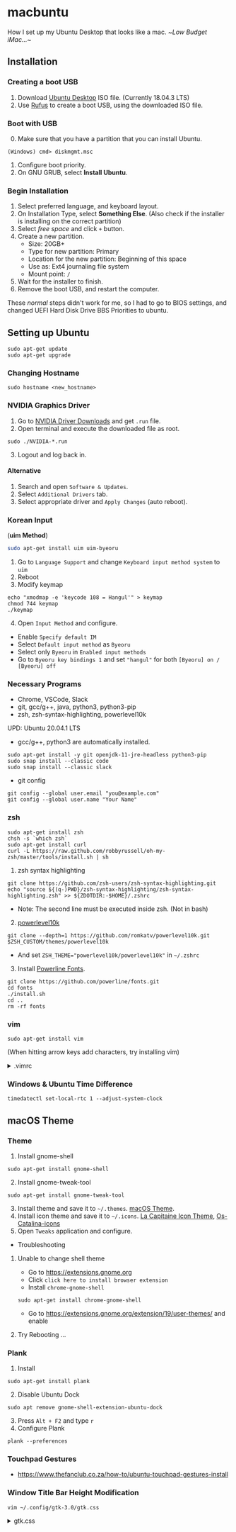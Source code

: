 # macbuntu
How I set up my Ubuntu Desktop that looks like a mac. ~_Low Budget iMac..._~

## Installation

### Creating a boot USB
1. Download [Ubuntu Desktop](https://ubuntu.com/download/desktop) ISO file. (Currently 18.04.3 LTS)
2. Use [Rufus](https://rufus.ie/) to create a boot USB, using the downloaded ISO file.

### Boot with USB
0. Make sure that you have a partition that you can install Ubuntu.
```
(Windows) cmd> diskmgmt.msc
```

1. Configure boot priority.
2. On GNU GRUB, select **Install Ubuntu**.

### Begin Installation
1. Select preferred language, and keyboard layout.
2. On Installation Type, select **Something Else**. (Also check if the installer is installing on the correct partition)
3. Select _free space_ and click `+` button.
4. Create a new partition.
    - Size: 20GB+
    - Type for new partition: Primary
    - Location for the new partition: Beginning of this space
    - Use as: Ext4 journaling file system
    - Mount point: `/`
5. Wait for the installer to finish.
6. Remove the boot USB, and restart the computer.

These _normal_ steps didn't work for me, so I had to go to BIOS settings, and changed UEFI Hard Disk Drive BBS Priorities to ubuntu.

## Setting up Ubuntu
```
sudo apt-get update
sudo apt-get upgrade
```

### Changing Hostname

```
sudo hostname <new_hostname>
```

### NVIDIA Graphics Driver
1. Go to [NVIDIA Driver Downloads](https://www.nvidia.co.kr/Download/index.aspx?lang=kr#) and get `.run` file.
2. Open terminal and execute the downloaded file as root.
```
sudo ./NVIDIA-*.run
```
3. Logout and log back in.

#### Alternative

1. Search and open `Software & Updates`.
2. Select `Additional Drivers` tab.
3. Select appropriate driver and `Apply Changes` (auto reboot).

### Korean Input
(**uim Method**)

```bash
sudo apt-get install uim uim-byeoru
```

1. Go to `Language Support` and change `Keyboard input method system` to `uim`
1. Reboot
1. Modify keymap
  ```
  echo "xmodmap -e 'keycode 108 = Hangul'" > keymap
  chmod 744 keymap
  ./keymap
  ```
4. Open `Input Method` and configure.
  - Enable `Specify default IM`
  - Select `Default input method` as `Byeoru`
  - Select only `Byeoru` in `Enabled input methods`
  - Go to `Byeoru key bindings 1` and set `"hangul"` for both `[Byeoru] on / [Byeoru] off`

### Necessary Programs
- Chrome, VSCode, Slack
- git, gcc/g++, java, python3, python3-pip
- zsh, zsh-syntax-highlighting, powerlevel10k

UPD: Ubuntu 20.04.1 LTS
- gcc/g++, python3 are automatically installed.

```
sudo apt-get install -y git openjdk-11-jre-headless python3-pip
sudo snap install --classic code
sudo snap install --classic slack
```

- git config

```
git config --global user.email "you@example.com"
git config --global user.name "Your Name"
```

### zsh
```
sudo apt-get install zsh
chsh -s `which zsh`
sudo apt-get install curl
curl -L https://raw.github.com/robbyrussell/oh-my-zsh/master/tools/install.sh | sh
```
1. zsh syntax highlighting
```
git clone https://github.com/zsh-users/zsh-syntax-highlighting.git
echo "source ${(q-)PWD}/zsh-syntax-highlighting/zsh-syntax-highlighting.zsh" >> ${ZDOTDIR:-$HOME}/.zshrc
```
- Note: The second line must be executed inside zsh. (Not in bash)

2. [powerlevel10k](https://github.com/romkatv/powerlevel10k)
```
git clone --depth=1 https://github.com/romkatv/powerlevel10k.git $ZSH_CUSTOM/themes/powerlevel10k
```
- And set `ZSH_THEME="powerlevel10k/powerlevel10k"` in `~/.zshrc`

3. Install [Powerline Fonts](https://github.com/powerline/fonts).

```
git clone https://github.com/powerline/fonts.git
cd fonts
./install.sh
cd ..
rm -rf fonts
```

### vim
```
sudo apt-get install vim
```
(When hitting arrow keys add characters,  try installing vim)
<details>
<summary>.vimrc</summary>
<pre>
set number
set ai
set si
set cindent
set shiftwidth=4
set tabstop=4
set ignorecase
set hlsearch
set nocompatible
set fileencodings=utf-8,euc-kr
set fencs=ucs-bom,utf-8,euc-kr
set bs=indent,eol,start
set ruler
set title
set showmatch
set wmnu
syntax on
filetype indent on
set mouse=a
</pre>
</details>

### Windows & Ubuntu Time Difference
```
timedatectl set-local-rtc 1 --adjust-system-clock
```

## macOS Theme
### Theme
1. Install gnome-shell
```
sudo apt-get install gnome-shell
```
2. Install gnome-tweak-tool
```
sudo apt-get install gnome-tweak-tool
```
3. Install theme and save it to `~/.themes`. [macOS Theme](https://github.com/B00merang-Project/macOS.git).
4. Install icon theme and save it to `~/.icons`. [La Capitaine Icon Theme](https://github.com/keeferrourke/la-capitaine-icon-theme), [Os-Catalina-icons](https://github.com/zayronxio/Os-Catalina-icons)
5. Open `Tweaks` application and configure.

- Troubleshooting
1. Unable to change shell theme
   - Go to https://extensions.gnome.org
   - Click `click here to install browser extension`
   - Install `chrome-gnome-shell`
   ```
   sudo apt-get install chrome-gnome-shell
   ```
   - Go to https://extensions.gnome.org/extension/19/user-themes/ and enable
   
2. Try Rebooting ...

### Plank
1. Install
```
sudo apt-get install plank
```
2. Disable Ubuntu Dock
```
sudo apt remove gnome-shell-extension-ubuntu-dock
```
3. Press `Alt + F2` and type `r`
4. Configure Plank
```
plank --preferences
```

### Touchpad Gestures
- https://www.thefanclub.co.za/how-to/ubuntu-touchpad-gestures-install

### Window Title Bar Height Modification

```
vim ~/.config/gtk-3.0/gtk.css 
```
<details>
<summary>gtk.css</summary>
<pre>
/* shrink headerbars (don't forget semicolons after each property) */
headerbar {
    min-height: 0px;
    padding-left: 5px; /* same as childrens vertical margins for nicer proportions */
    padding-right: 5px;
    padding-top: 0px;
    padding-bottom: 0px;
    background-color: #2d2d2d;
}

headerbar entry,
headerbar spinbutton,
headerbar button,
headerbar separator {
    margin-top: 0px; /* same as headerbar side padding for nicer proportions */
    margin-bottom: 0px;
}

/* shrink ssd titlebars */
.default-decoration {
    min-height: 0; /* let the entry and button drive the titlebar size */
    padding: 0px;
    background-color: #2d2d2d;
}

.default-decoration .titlebutton {
    min-height: 0px; /* tweak these two props to reduce button size */
    min-width: 0px;
}

window.ssd headerbar.titlebar {
    padding: 5px;
    min-height: 0;
}

window.ssd headerbar.titlebar button.titlebutton {
    padding: 5px;
    min-height: 0;
}

</pre>
</details>


